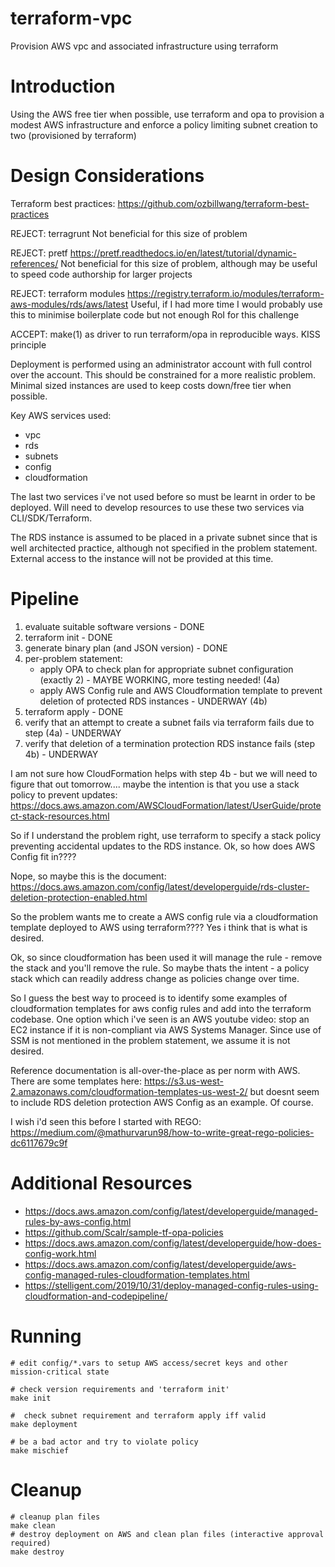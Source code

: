 # terraform-vpc
Provision AWS vpc and associated infrastructure using terraform

Introduction
============

Using the AWS free tier when possible, use terraform and opa to provision a modest AWS infrastructure
and enforce a policy limiting subnet creation to two (provisioned by terraform)

Design Considerations
=====================

Terraform best practices: https://github.com/ozbillwang/terraform-best-practices

REJECT: terragrunt
Not beneficial for this size of problem

REJECT: pretf https://pretf.readthedocs.io/en/latest/tutorial/dynamic-references/
Not beneficial for this size of problem, although may be useful to speed code authorship for larger projects

REJECT: terraform modules https://registry.terraform.io/modules/terraform-aws-modules/rds/aws/latest
Useful, if I had more time I would probably use this to minimise boilerplate code but not enough RoI for this challenge

ACCEPT: make(1) as driver to run terraform/opa in reproducible ways.
KISS principle

Deployment is performed using an administrator account with full control over the account. This should be constrained
for a more realistic problem. Minimal sized instances are used to keep costs down/free tier when possible.

Key AWS services used:
 - vpc
 - rds
 - subnets
 - config
 - cloudformation

The last two services i've not used before so must be learnt in order to be deployed. Will need to develop resources to use
these two services via CLI/SDK/Terraform.

The RDS instance is assumed to be placed in a private subnet since that is well architected practice, although not specified in the problem statement. External access to the instance will not be provided at this time.

Pipeline
========

 1. evaluate suitable software versions - DONE
 2. terraform init - DONE
 3. generate binary plan (and JSON version) - DONE
 4. per-problem statement:
      * apply OPA to check plan for appropriate subnet configuration (exactly 2) - MAYBE WORKING, more testing needed! (4a)
      * apply AWS Config rule and AWS Cloudformation template to prevent deletion of protected RDS instances - UNDERWAY (4b)
 5. terraform apply - DONE
 6. verify that an attempt to create a subnet fails via terraform fails due to step (4a) - UNDERWAY
 7. verify that deletion of a termination protection RDS instance fails (step 4b) - UNDERWAY

I am not sure how CloudFormation helps with step 4b - but we will need to figure that out tomorrow.... maybe the intention is that
you use a stack policy to prevent updates:
https://docs.aws.amazon.com/AWSCloudFormation/latest/UserGuide/protect-stack-resources.html

So if I understand the problem right, use terraform to specify a stack policy preventing accidental updates to the RDS instance. Ok,
so how does AWS Config fit in????

Nope, so maybe this is the document:
https://docs.aws.amazon.com/config/latest/developerguide/rds-cluster-deletion-protection-enabled.html

So the problem wants me to create a AWS config rule via a cloudformation template deployed to AWS using terraform????
Yes i think that is what is desired.

Ok, so since cloudformation has been used it will manage the rule - remove the stack and you'll remove the rule. So maybe thats the intent - a policy stack which can readily address change as policies change over time.

So I guess the best way to proceed is to identify some examples of cloudformation templates for aws config rules and add into the terraform codebase.
One option which i've seen is an AWS youtube video: stop an EC2 instance if it is non-compliant via AWS Systems Manager. Since use of SSM is not mentioned in the problem statement, we assume it is not desired.

Reference documentation is all-over-the-place as per norm with AWS. There are some templates here:
https://s3.us-west-2.amazonaws.com/cloudformation-templates-us-west-2/
but doesnt seem to include RDS deletion protection AWS Config as an example. Of course.

I wish i'd seen this before I started with REGO:
https://medium.com/@mathurvarun98/how-to-write-great-rego-policies-dc6117679c9f


Additional Resources
====================

  * https://docs.aws.amazon.com/config/latest/developerguide/managed-rules-by-aws-config.html
  * https://github.com/Scalr/sample-tf-opa-policies
  * https://docs.aws.amazon.com/config/latest/developerguide/how-does-config-work.html
  * https://docs.aws.amazon.com/config/latest/developerguide/aws-config-managed-rules-cloudformation-templates.html
  * https://stelligent.com/2019/10/31/deploy-managed-config-rules-using-cloudformation-and-codepipeline/

Running
=======

~~~~
# edit config/*.vars to setup AWS access/secret keys and other mission-critical state

# check version requirements and 'terraform init'
make init

#  check subnet requirement and terraform apply iff valid
make deployment

# be a bad actor and try to violate policy
make mischief
~~~~

Cleanup
=======


~~~~
# cleanup plan files
make clean
# destroy deployment on AWS and clean plan files (interactive approval required)
make destroy
~~~~
